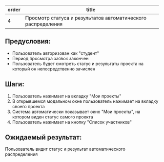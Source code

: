 | order | title |
|-------|-------|
| 4 | Просмотр статуса и результатов автоматического распределения |

## Предусловия:

- Пользователь авторизован как "студент"
- Период просмотра заявок закончен
- Пользователь будет смотреть статус и результаты проекта на который он непосредственно зачислен

## Шаги:

1. Пользователь нажимает на вкладку "Мои проекты"
2. В открывшемся модальном окне пользователь нажимает на вкладку своего проекта
3. Система автоматически показывает окно "Мои проекты", на котором виден статус самого проекта
4. Пользователь нажимает на кнопку "Список участников"

## Ожидаемый результат:

Пользователь видит статус и результат автоматического распределения


